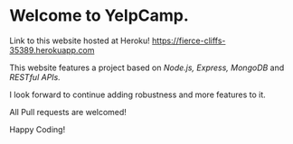 # Welcome to YelpCamp.  

Link to this website hosted at Heroku! https://fierce-cliffs-35389.herokuapp.com

This website features a project based on *Node.js, Express, MongoDB* and *RESTful APIs.*

I look forward to continue adding robustness and more features to it.

All Pull requests are welcomed!

Happy Coding!
